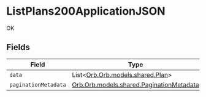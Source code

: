 # ListPlans200ApplicationJSON

OK


## Fields

| Field                                                                                 | Type                                                                                  | Required                                                                              | Description                                                                           |
| ------------------------------------------------------------------------------------- | ------------------------------------------------------------------------------------- | ------------------------------------------------------------------------------------- | ------------------------------------------------------------------------------------- |
| `data`                                                                                | List<[Orb.Orb.models.shared.Plan](../../models/shared/Plan.md)>                       | :heavy_minus_sign:                                                                    | N/A                                                                                   |
| `paginationMetadata`                                                                  | [Orb.Orb.models.shared.PaginationMetadata](../../models/shared/PaginationMetadata.md) | :heavy_minus_sign:                                                                    | N/A                                                                                   |